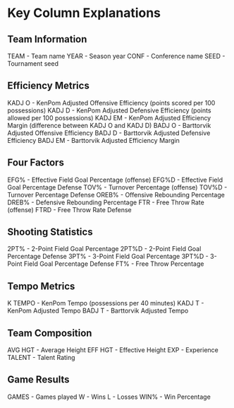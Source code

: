 # Key Column Explanations

## Team Information
TEAM - Team name
YEAR - Season year
CONF - Conference name
SEED - Tournament seed

## Efficiency Metrics
KADJ O - KenPom Adjusted Offensive Efficiency (points scored per 100 possessions)
KADJ D - KenPom Adjusted Defensive Efficiency (points allowed per 100 possessions)
KADJ EM - KenPom Adjusted Efficiency Margin (difference between KADJ O and KADJ D)
BADJ O - Barttorvik Adjusted Offensive Efficiency
BADJ D - Barttorvik Adjusted Defensive Efficiency
BADJ EM - Barttorvik Adjusted Efficiency Margin

## Four Factors
EFG% - Effective Field Goal Percentage (offense)
EFG%D - Effective Field Goal Percentage Defense
TOV% - Turnover Percentage (offense)
TOV%D - Turnover Percentage Defense
OREB% - Offensive Rebounding Percentage
DREB% - Defensive Rebounding Percentage
FTR - Free Throw Rate (offense)
FTRD - Free Throw Rate Defense

## Shooting Statistics
2PT% - 2-Point Field Goal Percentage
2PT%D - 2-Point Field Goal Percentage Defense
3PT% - 3-Point Field Goal Percentage
3PT%D - 3-Point Field Goal Percentage Defense
FT% - Free Throw Percentage

## Tempo Metrics
K TEMPO - KenPom Tempo (possessions per 40 minutes)
KADJ T - KenPom Adjusted Tempo
BADJ T - Barttorvik Adjusted Tempo

## Team Composition
AVG HGT - Average Height
EFF HGT - Effective Height
EXP - Experience
TALENT - Talent Rating

## Game Results
GAMES - Games played
W - Wins
L - Losses
WIN% - Win Percentage

